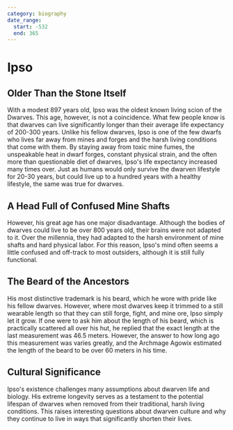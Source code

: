 ```yaml
---
category: biography
date_range:
  start: -532
  end: 365
---
```


# Ipso

## Older Than the Stone Itself

With a modest 897 years old, Ipso was the oldest known living scion of the Dwarves. This age, however, is not a coincidence. What few people know is that dwarves can live significantly longer than their average life expectancy of 200-300 years. Unlike his fellow dwarves, Ipso is one of the few dwarfs who lives far away from mines and forges and the harsh living conditions that come with them. By staying away from toxic mine fumes, the unspeakable heat in dwarf forges, constant physical strain, and the often more than questionable diet of dwarves, Ipso's life expectancy increased many times over. Just as humans would only survive the dwarven lifestyle for 20-30 years, but could live up to a hundred years with a healthy lifestyle, the same was true for dwarves.

## A Head Full of Confused Mine Shafts

However, his great age has one major disadvantage. Although the bodies of dwarves could live to be over 800 years old, their brains were not adapted to it. Over the millennia, they had adapted to the harsh environment of mine shafts and hard physical labor. For this reason, Ipso's mind often seems a little confused and off-track to most outsiders, although it is still fully functional.

## The Beard of the Ancestors

His most distinctive trademark is his beard, which he wore with pride like his fellow dwarves. However, where most dwarves keep it trimmed to a still wearable length so that they can still forge, fight, and mine ore, Ipso simply let it grow. If one were to ask him about the length of his beard, which is practically scattered all over his hut, he replied that the exact length at the last measurement was 46.5 meters. However, the answer to how long ago this measurement was varies greatly, and the Archmage Agowix estimated the length of the beard to be over 60 meters in his time.

## Cultural Significance

Ipso's existence challenges many assumptions about dwarven life and biology. His extreme longevity serves as a testament to the potential lifespan of dwarves when removed from their traditional, harsh living conditions. This raises interesting questions about dwarven culture and why they continue to live in ways that significantly shorten their lives.